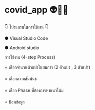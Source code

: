 # covid_app 👽👻💀

👇 โปรแกรมในการใช้งาน 👇

● Visual Studio Code

● Android studio


การใช้งาน (4-step Process)

⭐ เลือกจำนวนตัวแปรในสมการ (2 ตัวแปร , 3 ตัวแปร)

⭐ เลือกความสัมพันธ์

⭐ เลือก Phase ที่ต้องการหาแนวโน้ม

⭐ ป้อนข้อมูล


